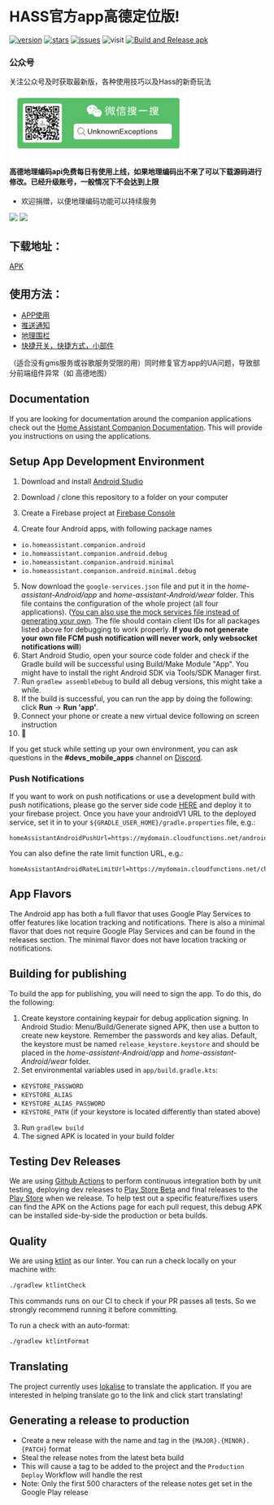 # HASS官方app高德定位版! 
[![version](https://img.shields.io/github/v/release/nesror/Home-Assistant-Companion-for-Android?display_name=tag)](https://github.com/nesror/Home-Assistant-Companion-for-Android/releases/latest)
[![stars](https://img.shields.io/github/stars/nesror/Home-Assistant-Companion-for-Android)](https://github.com/nesror/Home-Assistant-Companion-for-Android/stargazers)
[![issues](https://img.shields.io/github/issues/nesror/Home-Assistant-Companion-for-Android)](https://github.com/nesror/Home-Assistant-Companion-for-Android/issues)
![visit](https://visitor-badge.glitch.me/badge?page_id=nesror.Home-Assistant-Companion-for-Android&left_text=visit)
[![Build and Release apk](https://github.com/nesror/android/workflows/Build%20and%20Release%20apk/badge.svg)](https://github.com/nesror/Home-Assistant-Companion-for-Android/actions/workflows/main.yml)

### 公众号  
关注公众号及时获取最新版，各种使用技巧以及Hass的新奇玩法

<img src="gzh.png" height="120"/>

#### 高德地理编码api免费每日有使用上线，如果地理编码出不来了可以下载源码进行修改。已经升级账号，一般情况下不会达到上限

* 欢迎捐赠，以便地理编码功能可以持续服务   

 <img src="ali.png" height="400"/> <img src="wx.jpeg" height="400"/>

## 下载地址：
[APK](https://github.com/nesror/Home-Assistant-Companion-for-Android/releases/latest)

## 使用方法：
* [APP使用](https://www.bilibili.com/video/BV18W4y1p7mk)
* [推送通知](https://www.bilibili.com/video/BV18T411C7LE/)
* [地理围栏](https://www.bilibili.com/video/BV1HD4y1v7r4) 
* [快捷开关，快捷方式，小部件](https://www.bilibili.com/video/BV1524y1q7gE/)

（适合没有gms服务或谷歌服务受限的用）同时修复官方app的UA问题，导致部分前端组件异常（如 高德地图）

## Documentation
If you are looking for documentation around the companion applications check out the [Home Assistant Companion Documentation](https://companion.home-assistant.io/).  This will provide you instructions on using the applications.

## Setup App Development Environment

1. Download and install [Android Studio](https://developer.android.com/studio)

2. Download / clone this repository to a folder on your computer

3. Create a Firebase project at [Firebase Console](https://console.firebase.google.com)

4. Create four Android apps, with following package names 
 - `io.homeassistant.companion.android`
 - `io.homeassistant.companion.android.debug`
 - `io.homeassistant.companion.android.minimal`
 - `io.homeassistant.companion.android.minimal.debug`

5. Now download the `google-services.json` file and put it in the _home-assistant-Android/app_ and _home-assistant-Android/wear_ folder. This file contains the configuration of the whole project (all four applications). ([You can also use the mock services file instead of generating your own](/.github/mock-google-services.json). The file should contain client IDs for all packages listed above for debugging to work properly.  **If you do not generate your own file FCM push notification will never work, only websocket notifications will**)
6. Start Android Studio, open your source code folder and check if the Gradle build will be successful using Build/Make Module "App". You might have to install the right Android SDK via Tools/SDK Manager first.
7. Run `gradlew assembleDebug` to build all debug versions, this might take a while.
8. If the build is successful, you can run the app by doing the following: click **Run** -> **Run 'app'**.
9. Connect your phone or create a new virtual device following on screen instruction
10. :tada:

If you get stuck while setting up your own environment, you can ask questions in the **#devs_mobile_apps** channel on [Discord](https://discord.gg/c5DvZ4e).

### Push Notifications

If you want to work on push notifications or use a development build with push notifications, please go the server side code [HERE](https://github.com/home-assistant/mobile-apps-fcm-push) and deploy it to your firebase project. Once you have your androidV1 URL to the deployed service, set it in to your `${GRADLE_USER_HOME}/gradle.properties` file, e.g.:
```properties
homeAssistantAndroidPushUrl=https://mydomain.cloudfunctions.net/androidV1
```

You can also define the rate limit function URL, e.g.:
```properties
homeAssistantAndroidRateLimitUrl=https://mydomain.cloudfunctions.net/checkRateLimits
```

## App Flavors

The Android app has both a full flavor that uses Google Play Services to offer features like location tracking and notifications. There is also a minimal flavor that does not require Google Play Services and can be found in the releases section. The minimal flavor does not have location tracking or notifications.

## Building for publishing

To build the app for publishing, you will need to sign the app. To do this, do the following:
1. Create keystore containing keypair for debug application signing. In Android Studio: Menu/Build/Generate signed APK, then use a button to create new keystore. Remember the passwords and key alias. Default, the keystore must be named `release_keystore.keystore` and should be placed in the _home-assistant-Android/app_ and _home-assistant-Android/wear_ folder.
2. Set environmental variables used in `app/build.gradle.kts`:
 - `KEYSTORE_PASSWORD`
 - `KEYSTORE_ALIAS`
 - `KEYSTORE_ALIAS_PASSWORD`
 - `KEYSTORE_PATH` (if your keystore is located differently than stated above)
3. Run `gradlew build`
4. The signed APK is located in your build folder

## Testing Dev Releases

We are using [Github Actions](https://github.com/home-assistant/android/actions) to perform continuous integration both by unit testing, deploying dev releases to [Play Store Beta](https://play.google.com/apps/testing/io.homeassistant.companion.android) and final releases to the [Play Store](https://play.google.com/store/apps/details?id=io.homeassistant.companion.android) when we release. To help test out a specific feature/fixes users can find the APK on the Actions page for each pull request, this debug APK can be installed side-by-side the production or beta builds.

## Quality

We are using [ktlint](https://ktlint.github.io/) as our linter.
You can run a check locally on your machine with:
```bash
./gradlew ktlintCheck
```
This commands runs on our CI to check if your PR passes all tests. So we strongly recommend running it before committing.

To run a check with an auto-format:
```bash
./gradlew ktlintFormat
```

## Translating
The project currently uses [lokalise](https://lokalise.com/public/145814835dd655bc5ab0d0.36753359/) to translate the application.  If you are interested in helping translate go to the link and click start translating!


## Generating a release to production
* Create a new release with the name and tag in the `{MAJOR}.{MINOR}.{PATCH}` format
* Steal the release notes from the latest beta build
* This will cause a tag to be added to the project and the `Production Deploy` Workflow will handle the rest
* Note: Only the first 500 characters of the release notes get set in the Google Play release
